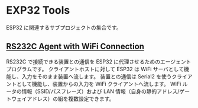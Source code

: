 # EXP32 Tools
ESP32 に関連するサブプロジェクトの集合です。

## [RS232C Agent with WiFi Connection](./serial-agent-wifi/README.md)
RS232C で接続できる装置との通信を ESP32 に代理させるためのエージェントプログラムです。
クライアントホストに対して ESP32 は WiFi サーバとして機能し、入力をそのまま装置へ流します。
装置との通信は Serial2 を使うクライアントとして機能し、装置からの入力を WiFi クライアントへ流します。
WiFi ルータの情報（SSID/パスフレーズ）および LAN 情報（自身の静的アドレス/ゲートウェイアドレス）の組を複数設定できます。
